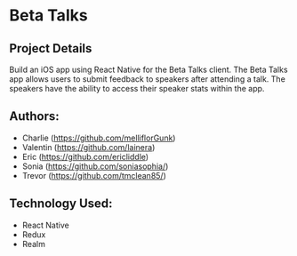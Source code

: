 # Beta Talks 
## Project Details
Build an iOS app using React Native for the Beta Talks client. The Beta Talks app allows users to submit feedback to speakers after attending a talk. The speakers have the ability to access their speaker stats within the app.
## Authors: 
- Charlie (https://github.com/melliflorGunk)
- Valentin (https://github.com/lainera)
- Eric (https://github.com/ericliddle)
- Sonia (https://github.com/soniasophia/)
- Trevor (https://github.com/tmclean85/)

## Technology Used: 
- React Native
- Redux
- Realm
